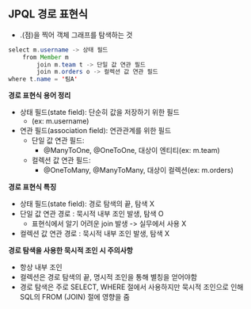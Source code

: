 ## JPQL 경로 표현식
-  .(점)을 찍어 객체 그래프를 탐색하는 것
```java
select m.username -> 상태 필드
	from Member m
		join m.team t -> 단일 값 연관 필드
		join m.orders o -> 컬렉션 값 연관 필드
where t.name = '팀A'
```
**경로 표현식 용어 정리**
- 상태 필드(state field): 단순히 값을 저장하기 위한 필드
	- (ex: m.username)
- 연관 필드(association field): 연관관계를 위한 필드
	- 단일 값 연관 필드:
		- @ManyToOne, @OneToOne, 대상이 엔티티(ex: m.team)
	- 컬렉션 값 연관 필드:
		- @OneToMany, @ManyToMany, 대상이 컬렉션(ex: m.orders)

**경로 표현식 특징**
- 상태 필드(state field): 경로 탐색의 끝, 탐색 X
- 단일 값 연관 경로 : 묵시적 내부 조인 발생, 탐색 O
	- 표현식에서 알기 어려운 join 발생 -> 실무에서 사용 X
- 컬렉션 값 연관 경로 : 묵시적 내부 조인 발생, 탐색 X

**경로 탐색을 사용한 묵시적 조인 시 주의사항**
- 항상 내부 조인
- 컬렉션은 경로 탐색의 끝, 명시적 조인을 통해 별칭을 얻어야함
- 경로 탐색은 주로 SELECT, WHERE 절에서 사용하지만 묵시적 조인으로 인해 SQL의 FROM (JOIN) 절에 영향을 줌



